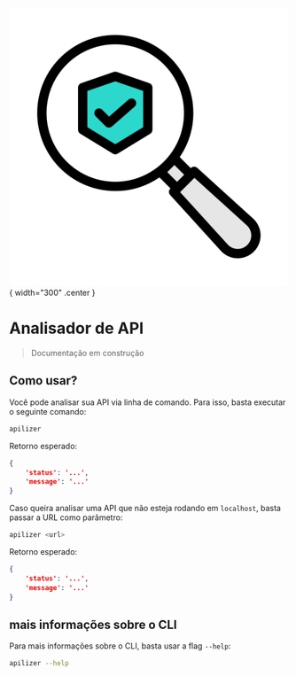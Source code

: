 ![logo temporária](assets/temp_logo.png){ width="300" .center }
# Analisador de API
> Documentação em construção

## Como usar?

Você pode analisar sua API via linha de comando. Para isso, basta executar o seguinte comando:

```bash
apilizer
```

Retorno esperado:

```json
{
    'status': '...',
    'message': '...'
}
```

Caso queira analisar uma API que não esteja rodando em `localhost`, basta passar a URL como parâmetro:

```bash
apilizer <url>
```

Retorno esperado:

```json
{
    'status': '...',
    'message': '...'
}
```

## mais informações sobre o CLI

Para mais informações sobre o CLI, basta usar a flag `--help`:

```bash
apilizer --help
```
